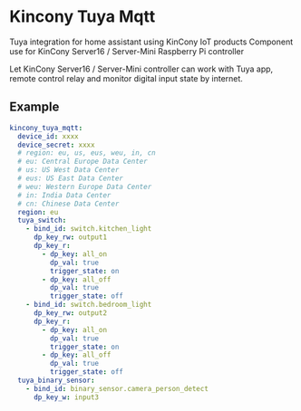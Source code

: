 # Kincony Tuya Mqtt
Tuya integration for home assistant using KinCony IoT products
Component use for KinCony Server16 / Server-Mini Raspberry Pi controller

Let KinCony Server16 / Server-Mini controller can work with Tuya app, remote control relay and monitor digital input state by internet.


## Example
```yaml
kincony_tuya_mqtt:
  device_id: xxxx
  device_secret: xxxx
  # region: eu, us, eus, weu, in, cn
  # eu: Central Europe Data Center
  # us: US West Data Center
  # eus: US East Data Center
  # weu: Western Europe Data Center
  # in: India Data Center
  # cn: Chinese Data Center
  region: eu 
  tuya_switch:
    - bind_id: switch.kitchen_light
      dp_key_rw: output1
      dp_key_r:
        - dp_key: all_on
          dp_val: true
          trigger_state: on
        - dp_key: all_off
          dp_val: true
          trigger_state: off
    - bind_id: switch.bedroom_light
      dp_key_rw: output2
      dp_key_r:
        - dp_key: all_on
          dp_val: true
          trigger_state: on
        - dp_key: all_off
          dp_val: true
          trigger_state: off
  tuya_binary_sensor:
    - bind_id: binary_sensor.camera_person_detect
      dp_key_w: input3
```
